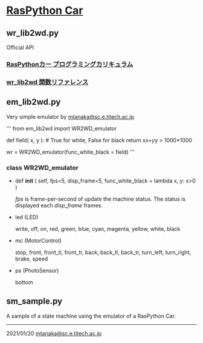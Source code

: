 # [RasPython Car](https://prod.kyohritsu.com/KP-RSPY2WD.html)

## wr_lib2wd.py

Official API


### [RasPythonカー プログラミングカリキュラム](https://prod.kyohritsu.com/RASPYTHONCAR/tutorial_python/index.html)

### [wr_lib2wd 関数リファレンス](https://prod.kyohritsu.com/RASPYTHONCAR/functions/index.html)

## em_lib2wd.py

Very simple emulator by mtanaka@sc.e.titech.ac.jp

'''
from em_lib2wd import WR2WD_emulator

def field( x, y ): # True for white, False for black
    return x*x+y*y > 1000*1000

wr = WR2WD_emulator(func_white_black = field)
'''

### class WR2WD_emulator

- def **__init__** ( self, fps=5, disp_frame=5, func_white_black = lambda x, y: x>0 )

	*fps* is frame-per-second of update the machine status. 
	The status is displayed each *disp_frame* frames.

- led (LED)

	write, off, on, red, green, blue, cyan, magenta, yellow, white, black

- mc (MotorControl)

	stop, front, front_tl, front_tr, back, back_tl, back_tr, turn_left, turn_right, brake, speed

- ps (PhotoSensor)

	bottom

## sm_sample.py

A sample of a state machine using the emulator of a RasPython Car.

---
2021/01/20 mtanaka@sc.e.titech.ac.jp


